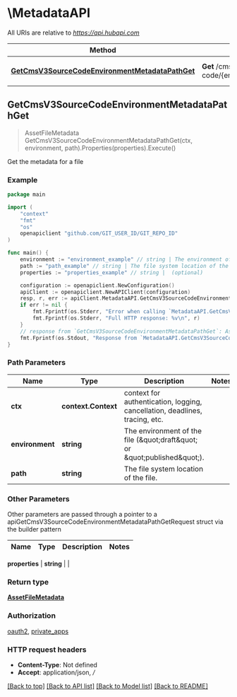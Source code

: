# \MetadataAPI

All URIs are relative to *https://api.hubapi.com*

Method | HTTP request | Description
------------- | ------------- | -------------
[**GetCmsV3SourceCodeEnvironmentMetadataPathGet**](MetadataAPI.md#GetCmsV3SourceCodeEnvironmentMetadataPathGet) | **Get** /cms/v3/source-code/{environment}/metadata/{path} | Get the metadata for a file



## GetCmsV3SourceCodeEnvironmentMetadataPathGet

> AssetFileMetadata GetCmsV3SourceCodeEnvironmentMetadataPathGet(ctx, environment, path).Properties(properties).Execute()

Get the metadata for a file



### Example

```go
package main

import (
	"context"
	"fmt"
	"os"
	openapiclient "github.com/GIT_USER_ID/GIT_REPO_ID"
)

func main() {
	environment := "environment_example" // string | The environment of the file (\"draft\" or \"published\").
	path := "path_example" // string | The file system location of the file.
	properties := "properties_example" // string |  (optional)

	configuration := openapiclient.NewConfiguration()
	apiClient := openapiclient.NewAPIClient(configuration)
	resp, r, err := apiClient.MetadataAPI.GetCmsV3SourceCodeEnvironmentMetadataPathGet(context.Background(), environment, path).Properties(properties).Execute()
	if err != nil {
		fmt.Fprintf(os.Stderr, "Error when calling `MetadataAPI.GetCmsV3SourceCodeEnvironmentMetadataPathGet``: %v\n", err)
		fmt.Fprintf(os.Stderr, "Full HTTP response: %v\n", r)
	}
	// response from `GetCmsV3SourceCodeEnvironmentMetadataPathGet`: AssetFileMetadata
	fmt.Fprintf(os.Stdout, "Response from `MetadataAPI.GetCmsV3SourceCodeEnvironmentMetadataPathGet`: %v\n", resp)
}
```

### Path Parameters


Name | Type | Description  | Notes
------------- | ------------- | ------------- | -------------
**ctx** | **context.Context** | context for authentication, logging, cancellation, deadlines, tracing, etc.
**environment** | **string** | The environment of the file (\&quot;draft\&quot; or \&quot;published\&quot;). | 
**path** | **string** | The file system location of the file. | 

### Other Parameters

Other parameters are passed through a pointer to a apiGetCmsV3SourceCodeEnvironmentMetadataPathGetRequest struct via the builder pattern


Name | Type | Description  | Notes
------------- | ------------- | ------------- | -------------


 **properties** | **string** |  | 

### Return type

[**AssetFileMetadata**](AssetFileMetadata.md)

### Authorization

[oauth2](../README.md#oauth2), [private_apps](../README.md#private_apps)

### HTTP request headers

- **Content-Type**: Not defined
- **Accept**: application/json, */*

[[Back to top]](#) [[Back to API list]](../README.md#documentation-for-api-endpoints)
[[Back to Model list]](../README.md#documentation-for-models)
[[Back to README]](../README.md)

